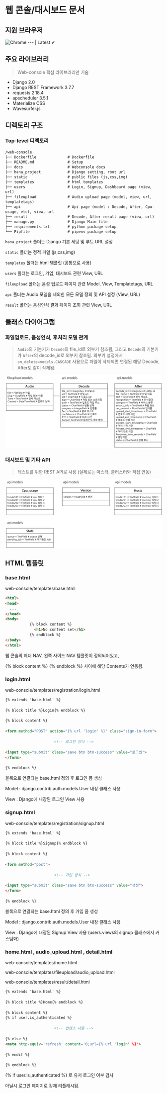 # 웹 콘솔/대시보드 문서

## 지원 브라우저

![Chrome](https://raw.github.com/alrra/browser-logos/master/src/chrome/chrome_48x48.png) 
--- |
Latest ✔ 

## 주요 라이브러리
> Web-console 핵심 라이브러리만 기술

- Django 2.0
- Django REST Framework 3.7.7
- requests 2.18.4
- apscheduler 3.5.1
- Materialize CSS
- Wavesurfer.js

## 디렉토리 구조

### Top-level 디렉토리

    /web-console
    ├── Dockerfile              # Dockerfile
    ├── README.md               # Setup
    ├── docs                    # Webconsole docs
    ├── hana_project            # Django setting, root url
    ├── static                  # public files (js,css,img)
    ├── templates               # html templates
    ├── users                   # Login, Signup, Dashboard page (view, url)
    ├── fileupload              # Audio upload page (model, view, url, templatetags)
    ├── api                     # Api page (model : Decode, After, Cpu-usage, etc), view, url
    ├── result                  # Decode, After result page (view, url)
    ├── manage.py               # Django Main file
    ├── requirements.txt        # python package setup
    └── Pipfile                 # pipenv package setup


`hana_project` 폴더는 Django 기본 세팅 및 루트 URL 설정

`static` 폴더는 정적 파일 (js,css,img)

`templates` 폴더는 html 템플릿 (공통으로 사용)

`users` 폴더는 로그인, 가입, 대시보드 관련 View, URL

`fileupload` 폴더는 음성 업로드 페이지 관련 Model, View, Templatetags, URL

`api` 폴더는 Audio 모델을 제외한 모든 모델 정의 및 API 설정 (View, URL)

`result` 폴더는 음성인식 결과 페이지 조회 관련 View, URL



## 클래스 다이어그램

### 파일업로드, 음성인식, 후처리 모델 관계
> `Audio`의 기본키가 `Decode`의 file_id로 외부키 참조됨, 그리고 `Decode`의 기본키가 `After`의 decode_id로 외부키 참조됨.
> 외부키 설정에서 `on_delete=models.CASCADE` 사용으로 파일이 삭제되면 연결된 해당 Decode, After도 같이 삭제됨.



![alt text][class-image1]

### 대시보드 및 기타 API
>  테스트를 위한 REST API로 사용 (실제로는 마스터, 클러스터와 직접 연동)  


![alt text][class-image2]



[class-image1]: https://github.com/myone2010/doc/blob/master/%EA%B7%B8%EB%A6%BC1.png?raw=true
[class-image2]: https://github.com/myone2010/doc/blob/master/%EA%B7%B8%EB%A6%BC2.png?raw=true



## HTML 템플릿

### base.html
web-console/templates/base.html

```html
<html>
<head>
  ...
</head>
<body>
           {% block content %}
             <h1>No content set</h1>
           {% endblock %}
</body>
</html>
```

웹 콘솔의 헤더 NAV, 왼쪽 사이드 NAV 템플릿이 정의되어있고, 

{% block content %} {% endblock %} 사이에 해당 Contents가 연동됨.

### login.html
web-console/templates/registration/login.html

```html
{% extends 'base.html' %}

{% block title %}Login{% endblock %}

{% block content %}

<form method="POST" action="{% url 'login' %}" class="sign-in-form">
    
                      <!-- 로그인 양식 -->
    
<input type="submit" class="save btn btn-success" value="로그인">
</form>

{% endblock %}
``` 

블록으로 연결되는 base.html 정의 후 로그인 폼 생성 

Model : django.contrib.auth.models.User 내장 클래스 사용

View : Django에 내장된 로그인 View 사용

### signup.html
web-console/templates/registration/signup.html

```html
{% extends 'base.html' %}

{% block title %}Signup{% endblock %}

{% block content %}

<form method="post">
    
                      <!-- 가입 양식 -->
    
<input type="submit" class="save btn btn-success" value="생성">
</form>

{% endblock %}
``` 

블록으로 연결되는 base.html 정의 후 가입 폼 생성 

Model : django.contrib.auth.models.User 내장 클래스 사용

View : Django에 내장된 Signup View 사용 (users.views의 signup 클래스에서 커스텀화)


### home.html , audio_upload.html , detail.html
web-console/templates/home.html

web-console/templates/fileupload/audio_upload.html

web-console/templates/result/detail.html


```html
{% extends 'base.html' %}

{% block title %}Home{% endblock %}

{% block content %}
{% if user.is_authenticated %}

                      <!-- 컨텐츠 내용 -->
    
{% else %}
<meta http-equiv='refresh' content='0;url={% url 'login' %}'>

{% endif %}

{% endblock %}

``` 

{% if user.is_authenticated %} 로 유저 로그인 여부 검사

아닐시 로그인 페이지로 강제 리플래시됨.
